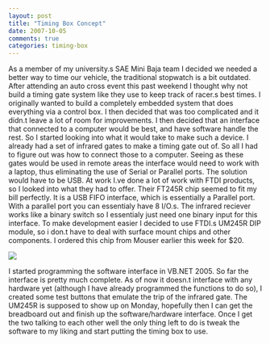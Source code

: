 ```yaml
---
layout: post
title: "Timing Box Concept"
date: 2007-10-05
comments: true
categories: timing-box
---
```


As a member of my university.s SAE Mini Baja team I decided we needed a better way to time our vehicle, the traditional stopwatch is a bit outdated. After attending an auto cross event this past weekend I thought why not build a timing gate system like they use to keep track of racer.s best times. I originally wanted to build a completely embedded system that does everything via a control box. I then decided that was too complicated and it didn.t leave a lot of room for improvements. I then decided that an interface that connected to a computer would be best, and have software handle the rest. So I started looking into what it would take to make such a device. I already had a set of infrared gates to make a timing gate out of. So all I had to figure out was how to connect those to a computer. Seeing as these gates would be used in remote areas the interface would need to work with a laptop, thus eliminating the use of Serial or Parallel ports. The solution would have to be USB. At work I.ve done a lot of work with FTDI products, so I looked into what they had to offer. Their FT245R chip seemed to fit my bill perfectly. It is a USB FIFO interface, which is essentially a Parallel port. With a parallel port you can essentialy have 8 I/O.s. The infrared reciever works like a binary switch so I essentialy just need one binary input for this interface. To make development easier I decided to use FTDI.s UM245R DIP module, so i don.t have to deal with surface mount chips and other components. I ordered this chip from Mouser earlier this week for $20.

![](http://www.ftdichip.com/Images/UM232R.jpg)

I started programming the software interface in VB.NET 2005. So far the interface is pretty much complete. As of now it doesn.t interface with any hardware yet (although I have already programmed the functions to do so), I created some test buttons that emulate the trip of the infrared gate. The UM245R is supposed to show up on Monday, hopefully then I can get the breadboard out and finish up the software/hardware interface. Once I get the two talking to each other well the only thing left to do is tweak the software to my liking and start putting the timing box to use.
